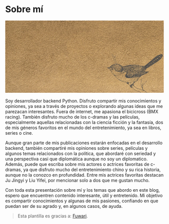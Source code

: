 # Sobre mí

![Dibujo de un ave pequeña](about-banner.webp)

Soy desarrollador backend Python. Disfruto compartir mis conocimientos y opiniones, ya sea a través
de proyectos o explorando algunas ideas que me parezacan interesantes. Fuera de internet, me
apasiona el bicicross (BMX racing). También disfruto mucho de los c-dramas y las películas,
especialmente aquellas relacionadas con la ciencia ficción y la fantasía, dos de mis géneros
favoritos en el mundo del entretenimiento, ya sea en libros, series o cine.

Aunque gran parte de mis publicaciones estarán enfocadas en el desarrollo backend, también
compartiré mis opiniones sobre series, películas y algunos temas relacionados con la política,
que abordaré con seriedad y una perspectiva casi que diplomática aunque no soy un diplomatico.
Además, puede que escriba sobre mis actores o actrices favoritas de c-dramas, ya que disfruto mucho
del entretenimiento chino y su rica historia, aunque no la conozco en profundidad. Entre mis actrices
favoritas destacan Ju Jingyi y Liu Yifei, por mencionar solo a dos que me gustan mucho.

Con toda esta presentación sobre mí y los temas que abordo en este blog, espero que encuentren
contenido interesante, útil y entretenido. Mi objetivo es compartir conocimientos y algunas de mis
pasiones, confiando en que puedan ser de su agrado y, en algunos casos, de ayuda.

> Esta plantilla es gracias a:  [Fuwari](https://github.com/saicaca/fuwari).
